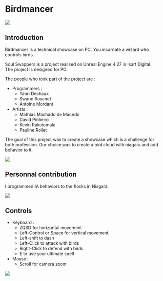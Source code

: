 <h1>Birdmancer</h1>
<img src = "Images_README/MainTitle.png">
<h2><b>Introduction </b></h2>
Birdmancer is a technical showcase on PC. You incarnate a wizard who controls birds.

Soul Swappers is a project realised on Unreal Engine 4.27 in Isart Digital. The project is designed for PC. 

The people who took part of the project are :

<ul>
<li> Programmers :
    <ul> 
        <li> Yann Dechaux
        <li> Swann Rouanet
        <li> Antoine Mordant
    </ul>
<li> Artists :
    <ul>
        <li> Mathias Machado de Macedo
        <li> David Pinheiro
        <li> Kevin Rakotomala
        <li> Pauline Rollet
    </ul>
</ul>

The goal of this project was to create a showcase which is a challenge for both profession. Our choice was to create a bird cloud with niagara and add behavior to it.

<img src = "Images_README/Cloud.png">

<h2><b>Personnal contribution</b></h2>

I programmed IA behaviors to the flocks in Niagara.

<img src = "Images_README/Action.png">

<h2><b>Controls</b></h2>

<ul>
<li> Keyboard :
    <ul> 
    <li> ZQSD for horizontal movement
    <li> Left-Control or Space for vertical movement
    <li> Left-shift to dash
    <li> Left-Click to attack with birds
    <li> Right-Click to defend with birds
    <li> E to use your ultimate spell
    </ul>
<li> Mouse :
    <ul> 
    <li> Scroll for camera zoom
    </ul>
</ul>

<img src = "Images_README/Idle.png">
